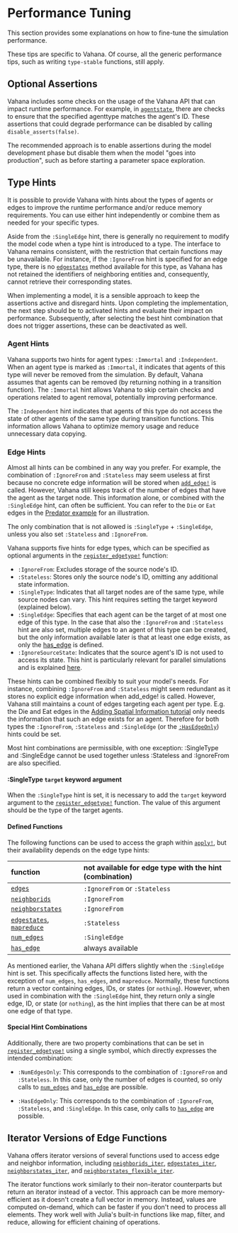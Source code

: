 # Performance Tuning

This section provides some explanations on how to fine-tune the
simulation performance.

These tips are specific to Vahana. Of course, all the generic
performance tips, such as writing `type-stable` functions, still
apply.

## Optional Assertions

Vahana includes some checks on the usage of the Vahana API that can
impact runtime performance. For example, in [`agentstate`](@ref),
there are checks to ensure that the specified agenttype matches the
agent's ID. These assertions that could degrade performance can be
disabled by calling `disable_asserts(false)`.

The recommended approach is to enable assertions during the model
development phase but disable them when the model "goes into
production", such as before starting a parameter space exploration.

## Type Hints

It is possible to provide Vahana with hints about the types of agents
or edges to improve the runtime performance and/or reduce memory
requirements. You can use either hint independently or combine them as
needed for your specific types.

Aside from the `:SingleEdge` hint, there is generally no requirement
to modify the model code when a type hint is introduced to a type. The
interface to Vahana remains consistent, with the restriction that
certain functions may be unavailable. For instance, if the
`:IgnoreFrom` hint is specified for an edge type, there is no
[`edgestates`](@ref) method available for this type, as Vahana has not
retained the identifiers of neighboring entities and, consequently,
cannot retrieve their corresponding states.

When implementing a model, it is a sensible approach to keep the
assertions active and disregard hints. Upon completing the
implementation, the next step should be to activated hints and
evaluate their impact on performance. Subsequently, after selecting
the best hint combination that does not trigger assertions, these can
be deactivated as well.

### Agent Hints

Vahana supports two hints for agent types: `:Immortal` and `:Independent`.
When an agent type is marked as `:Immortal`, it indicates that agents of
this type will never be removed from the simulation. By default,
Vahana assumes that agents can be removed (by returning
nothing in a transition function). The `:Immortal` hint allows Vahana to
skip certain checks and operations related to agent removal,
potentially improving performance.

The `:Independent` hint indicates that agents of this type do not access
the state of other agents of the same type during transition
functions. This information allows Vahana to optimize memory usage and
reduce unnecessary data copying.

### Edge Hints

Almost all hints can be combined in any way you prefer. For example,
the combination of `:IgnoreFrom` and `:Stateless` may seem useless at
first because no concrete edge information will be stored when
[`add_edge!`](@ref) is called. However, Vahana still keeps track of
the number of edges that have the agent as the target node. This
information alone, or combined with the `:SingleEdge` hint, can often
be sufficient. You can refer to the `Die` or `Eat` edges in the
[Predator example](predator.md) for an illustration.

The only combination that is not allowed is `:SingleType` +
`:SingleEdge`, unless you also set `:Stateless` and `:IgnoreFrom`.


Vahana supports five hints for edge types, which can be specified as
optional arguments in the [`register_edgetype!`](@ref) function:

- `:IgnoreFrom`: Excludes storage of the source node's ID.
- `:Stateless`: Stores only the source node's ID, omitting any
  additional state information.
- `:SingleType`: Indicates that all target nodes are of the same type,
  while source nodes can vary. This hint requires setting the target
  keyword (explained below).
- `:SingleEdge`: Specifies that each agent can be the target of at
  most one edge of this type. In the case that also the `:IgnoreFrom`
  and `:Stateless` hint are also set, multiple edges to an agent of
  this type can be created, but the only information available later
  is that at least one edge exists, as only the
  [has_edge](#Defined-Functions) is defined.
- `:IgnoreSourceState`: Indicates that the source agent's ID is not
  used to access its state. This hint is particularly relevant for
  parallel simulations and is explained
  [here](./performance.md#:IgnoreSourceState).

These hints can be combined flexibly to suit your model's needs. For
instance, combining `:IgnoreFrom` and `:Stateless` might seem
redundant as it stores no explicit edge information when add_edge! is
called. However, Vahana still maintains a count of edges targeting
each agent per type. E.g. the Die and Eat edges in the [Adding Spatial
Information tutorial](performance.md) only needs the information that
such an edge exists for an agent. Therefore for both types the
`:IgnoreFrom`, `:Stateless` and `:SingleEdge` (or the
[`:HasEdgeOnly`](#Special-Hint-Combinations)) hints could be set.

Most hint combinations are permissible, with one exception:
:SingleType and :SingleEdge cannot be used together unless :Stateless
and :IgnoreFrom are also specified.

#### :SingleType `target` keyword argument 

When the `:SingleType` hint is set, it is necessary to add the
`target` keyword argument to the [`register_edgetype!`](@ref)
function. The value of this argument should be the type of the target
agents.

#### Defined Functions

The following functions can be used to access the graph within
[`apply!`](@ref), but their availability depends on the edge type
hints:

| function                                  | not available for edge type with the hint (combination) |
|:------------------------------------------|:--------------------------------------------------------|
| [`edges`](@ref)                           | `:IgnoreFrom` or `:Stateless`                           |
| [`neighborids`](@ref)                     | `:IgnoreFrom`                                           |
| [`neighborstates`](@ref)                  | `:IgnoreFrom`                                           |
| [`edgestates`](@ref), [`mapreduce`](@ref) | `:Stateless`                                            |
| [`num_edges`](@ref)                       | `:SingleEdge`                                           |
| [`has_edge`](@ref)                        | always available                                        |

As mentioned earlier, the Vahana API differs slightly when the
`:SingleEdge` hint is set. This specifically affects the functions
listed here, with the exception of `num_edges`, `has_edges`, and
`mapreduce`. Normally, these functions return a vector containing
edges, IDs, or states (or `nothing`). However, when used in
combination with the `:SingleEdge` hint, they return only a single edge,
ID, or state (or `nothing`), as the hint implies that there can be at most
one edge of that type.

#### Special Hint Combinations

Additionally, there are two property combinations that can be set in
[`register_edgetype!`](@ref) using a single symbol, which directly
expresses the intended combination:

- `:NumEdgesOnly`: This corresponds to the combination of
  `:IgnoreFrom` and `:Stateless`. In this case, only the number of
  edges is counted, so only calls to [`num_edges`](@ref) and
  [`has_edge`](@ref) are possible.

- `:HasEdgeOnly`: This corresponds to the combination of
  `:IgnoreFrom`, `:Stateless`, and `:SingleEdge`. In this case, only
  calls to [`has_edge`](@ref) are possible.
  
## Iterator Versions of Edge Functions

Vahana offers iterator versions of several functions used to access
edge and neighbor information, including [`neighborids_iter`](@ref),
[`edgestates_iter`](@ref), [`neighborstates_iter`](@ref), and
[`neighborstates_flexible_iter`](@ref). 

The iterator functions work similarly to their non-iterator
counterparts but return an iterator instead of a vector. This approach
can be more memory-efficient as it doesn't create a full vector in
memory. Instead, values are computed on-demand, which can be faster if
you don't need to process all elements. They work well with Julia's
built-in functions like map, filter, and reduce, allowing for
efficient chaining of operations.

